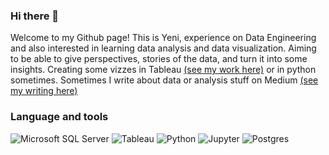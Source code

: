 ### Hi there 👋

Welcome to my Github page! This is Yeni, experience on Data Engineering and also interested in learning data analysis and data visualization. Aiming to be able to give perspectives, stories of the data, and turn it into some insights. Creating some vizzes in Tableau <a href="https://public.tableau.com/app/profile/jeni.w4472/vizzes">(see my work here)</a> or in python sometimes. Sometimes I write about data or analysis stuff on Medium <a href="https://medium.com/@jeniiew">(see my writing here)</a>

### Language and tools
<p align="left">
  <img src="https://img.shields.io/badge/Microsoft_SQL_Server-blue?style=for-the-badge&logo=Microsoft%20SQL%20Server&logoColor=white&color=%23008399" alt="Microsoft SQL Server">
  <img src="https://img.shields.io/badge/Tableau-red?style=for-the-badge&logo=Tableau&logoColor=white&color=%2391191e" alt="Tableau">
  <img src="https://img.shields.io/badge/python-3776AB?style=for-the-badge&logo=python&logoColor=white" alt="Python">
  <img src="https://img.shields.io/badge/Jupyter-red?style=for-the-badge&logo=Jupyter&logoColor=white&color=%23c2a443" alt="Jupyter">
  <img src="https://img.shields.io/badge/PostgreSQL-blue?style=for-the-badge&logo=postgresql&logoColor=white" alt="Postgres">
</p>

<!--
**jeeenss/jeeenss** is a ✨ _special_ ✨ repository because its `README.md` (this file) appears on your GitHub profile.

Here are some ideas to get you started:

- 🔭 I’m currently working on ...
- 🌱 I’m currently learning ...
- 👯 I’m looking to collaborate on ...
- 🤔 I’m looking for help with ...
- 💬 Ask me about ...
- 📫 How to reach me: ...
- 😄 Pronouns: ...
- ⚡ Fun fact: ...
-->
